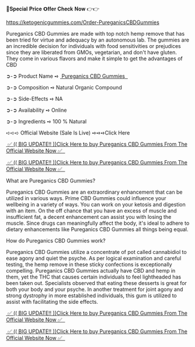 🤩𝐒𝐩𝐞𝐜𝐢𝐚𝐥 𝐏𝐫𝐢𝐜𝐞 𝗢𝐟𝐟𝐞𝐫 𝐂𝐡𝐞𝐜𝐤 𝐍𝐨𝐰 👉👉

https://ketogenicgummies.com/Order-PureganicsCBDGummies

 

Pureganics CBD Gummies are made with top notch hemp remove that has been tried for virtue and adequacy by an autonomous lab. The gummies are an incredible decision for individuals with food sensitivities or prejudices since they are liberated from GMOs, vegetarian, and don't have gluten. They come in various flavors and make it simple to get the advantages of CBD

 

➲-➲ Product Name ➺ <a href="https://ketogenicgummies.com/Order-PureganicsCBDGummies">&nbsp;Pureganics CBD Gummies &nbsp;</a>

➲-➲ Composition ➺ Natural Organic Compound

➲-➲ Side-Effects ➺ NA

➲-➲ Availability ➺ Online

➲-➲ Ingredients ➺ 100 % Natural

➪➪➪ Official Website (Sale Is Live) ➺➺➺Click Here

 

<a href="https://ketogenicgummies.com/Order-PureganicsCBDGummies">&nbsp;✅ (( BIG UPDATE!! ))Click Here to buy Pureganics CBD Gummies From The Official Website Now ✅ &nbsp;</a>

<a href="https://ketogenicgummies.com/Order-PureganicsCBDGummies">&nbsp;✅ (( BIG UPDATE!! ))Click Here to buy Pureganics CBD Gummies From The Official Website Now ✅ &nbsp;</a>



What are Pureganics CBD Gummies?

Pureganics CBD Gummies are an extraordinary enhancement that can be utilized in various ways. Prime CBD Gummies could influence your wellbeing in a variety of ways. You can work on your ketosis and digestion with an item. On the off chance that you have an excess of muscle and insufficient fat, a decent enhancement can assist you with losing the muscle. Since drugs can meaningfully affect the body, it's ideal to adhere to dietary enhancements like Pureganics CBD Gummies all things being equal.

 

How do Pureganics CBD Gummies work?

Pureganics CBD Gummies utilize a concentrate of pot called cannabidiol to ease agony and quiet the psyche. As per logical examination and careful testing, the hemp remove in these sticky confections is exceptionally compelling. Pureganics CBD Gummies actually have CBD and hemp in them, yet the THC that causes certain individuals to feel lightheaded has been taken out. Specialists observed that eating these desserts is great for both your body and your psyche. In another treatment for joint agony and strong dystrophy in more established individuals, this gum is utilized to assist with facilitating the side effects.

 

<a href="https://ketogenicgummies.com/Order-PureganicsCBDGummies">&nbsp;✅ (( BIG UPDATE!! ))Click Here to buy Pureganics CBD Gummies From The Official Website Now ✅ &nbsp;</a>

<a href="https://ketogenicgummies.com/Order-PureganicsCBDGummies">&nbsp;✅ (( BIG UPDATE!! ))Click Here to buy Pureganics CBD Gummies From The Official Website Now ✅ &nbsp;</a>


 

 
